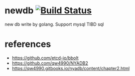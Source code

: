 # newdb [![Build Status](https://travis-ci.org/anydemo/newdb.svg?branch=master)](https://travis-ci.org/anydemo/newdb)

new db write by golang. Support mysql TIBD sql

# references

- https://github.com/etcd-io/bbolt
- https://github.com/qw4990/NYADB2
- https://qw4990.gitbooks.io/nyadb/content/chapter2.html
